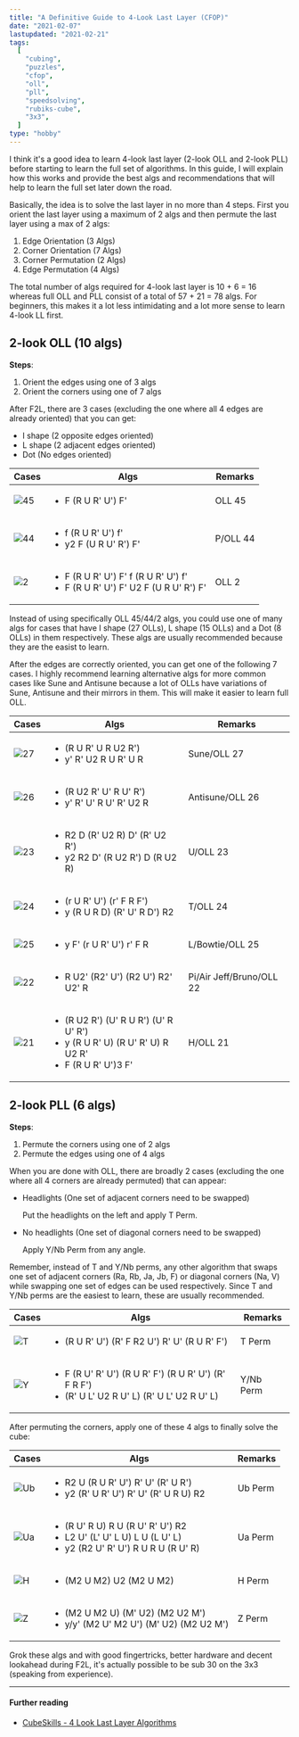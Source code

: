```yaml
---
title: "A Definitive Guide to 4-Look Last Layer (CFOP)"
date: "2021-02-07"
lastupdated: "2021-02-21"
tags:
  [
    "cubing",
    "puzzles",
    "cfop",
    "oll",
    "pll",
    "speedsolving",
    "rubiks-cube",
    "3x3",
  ]
type: "hobby"
---
```


I think it's a good idea to learn 4-look last layer (2-look OLL and 2-look PLL) before starting to learn the full set of algorithms. In this guide, I will explain how this works and provide the best algs and recommendations that will help to learn the full set later down the road.

Basically, the idea is to solve the last layer in no more than 4 steps. First you orient the last layer using a maximum of 2 algs and then permute the last layer using a max of 2 algs:

1. Edge Orientation (3 Algs)
2. Corner Orientation (7 Algs)
3. Corner Permutation (2 Algs)
4. Edge Permutation (4 Algs)

The total number of algs required for 4-look last layer is 10 + 6 = 16 whereas full OLL and PLL consist of a total of 57 + 21 = 78 algs. For beginners, this makes it a lot less intimidating and a lot more sense to learn 4-look LL first.

## 2-look OLL (10 algs)

**Steps**:

1. Orient the edges using one of 3 algs
2. Orient the corners using one of 7 algs

After F2L, there are 3 cases (excluding the one where all 4 edges are already oriented) that you can get:

- I shape (2 opposite edges oriented)
- L shape (2 adjacent edges oriented)
- Dot (No edges oriented)

| Cases                                                                      | Algs                                                                                             | Remarks  |
| -------------------------------------------------------------------------- | ------------------------------------------------------------------------------------------------ | -------- |
| ![45](https://raw.githubusercontent.com/rsapkf/rupiks/main/oll/svg/45.svg) | <ul><li>F (R U R' U') F'</li></ul>                                                               | OLL 45   |
| ![44](https://raw.githubusercontent.com/rsapkf/rupiks/main/oll/svg/44.svg) | <ul><li>f (R U R' U') f'</li><li>y2 F (U R U' R') F'</li></ul>                                   | P/OLL 44 |
| ![2](https://raw.githubusercontent.com/rsapkf/rupiks/main/oll/svg/2.svg)   | <ul><li>F (R U R' U') F' f (R U R' U') f'</li><li>F (R U R' U') F' U2 F (U R U' R') F'</li></ul> | OLL 2    |

Instead of using specifically OLL 45/44/2 algs, you could use one of many algs for cases that have I shape (27 OLLs), L shape (15 OLLs) and a Dot (8 OLLs) in them respectively. These algs are usually recommended because they are the easist to learn.

After the edges are correctly oriented, you can get one of the following 7 cases. I highly recommend learning alternative algs for more common cases like Sune and Antisune because a lot of OLLs have variations of Sune, Antisune and their mirrors in them. This will make it easier to learn full OLL.

| Cases                                                                      | Algs                                                                                                                    | Remarks                  |
| -------------------------------------------------------------------------- | ----------------------------------------------------------------------------------------------------------------------- | ------------------------ |
| ![27](https://raw.githubusercontent.com/rsapkf/rupiks/main/oll/svg/27.svg) | <ul><li>(R U R' U R U2 R')</li><li>y' R' U2 R U R' U R</li></ul>                                                        | Sune/OLL 27              |
| ![26](https://raw.githubusercontent.com/rsapkf/rupiks/main/oll/svg/26.svg) | <ul><li>(R U2 R' U' R U' R')</li><li>y' R' U' R U' R' U2 R</li></ul>                                                    | Antisune/OLL 26          |
| ![23](https://raw.githubusercontent.com/rsapkf/rupiks/main/oll/svg/23.svg) | <ul><li>R2 D (R' U2 R) D' (R' U2 R')</li><li>y2 R2 D' (R U2 R') D (R U2 R)</li></ul>                                    | U/OLL 23                 |
| ![24](https://raw.githubusercontent.com/rsapkf/rupiks/main/oll/svg/24.svg) | <ul><li>(r U R' U') (r' F R F')</li><li>y (R U R D) (R' U' R D') R2</li></ul>                                           | T/OLL 24                 |
| ![25](https://raw.githubusercontent.com/rsapkf/rupiks/main/oll/svg/25.svg) | <ul><li>y F' (r U R' U') r' F R</li></ul>                                                                               | L/Bowtie/OLL 25          |
| ![22](https://raw.githubusercontent.com/rsapkf/rupiks/main/oll/svg/22.svg) | <ul><li>R U2' (R2' U') (R2 U') R2' U2' R</li></ul>                                                                      | Pi/Air Jeff/Bruno/OLL 22 |
| ![21](https://raw.githubusercontent.com/rsapkf/rupiks/main/oll/svg/21.svg) | <ul><li>(R U2 R') (U' R U R') (U' R U' R')</li><li>y (R U R' U) (R U' R' U) R U2 R'</li><li>F (R U R' U')3 F'</li></ul> | H/OLL 21                 |

## 2-look PLL (6 algs)

**Steps**:

1. Permute the corners using one of 2 algs
2. Permute the edges using one of 4 algs

When you are done with OLL, there are broadly 2 cases (excluding the one where all 4 corners are already permuted) that can appear:

- Headlights (One set of adjacent corners need to be swapped)

  Put the headlights on the left and apply T Perm.

- No headlights (One set of diagonal corners need to be swapped)

  Apply Y/Nb Perm from any angle.

Remember, instead of T and Y/Nb perms, any other algorithm that swaps one set of adjacent corners (Ra, Rb, Ja, Jb, F) or diagonal corners (Na, V) while swapping one set of edges can be used respectively. Since T and Y/Nb perms are the easiest to learn, these are usually recommended.

| Cases                                                                    | Algs                                                                                                                 | Remarks   |
| ------------------------------------------------------------------------ | -------------------------------------------------------------------------------------------------------------------- | --------- |
| ![T](https://raw.githubusercontent.com/rsapkf/rupiks/main/pll/svg/T.svg) | <ul><li>(R U R' U') (R' F R2 U') R' U' (R U R' F')</li></ul>                                                         | T Perm    |
| ![Y](https://raw.githubusercontent.com/rsapkf/rupiks/main/pll/svg/Y.svg) | <ul><li>F (R U' R' U') (R U R' F') (R U R' U') (R' F R F')</li><li>(R' U L' U2 R U' L) (R' U L' U2 R U' L)</li></ul> | Y/Nb Perm |

After permuting the corners, apply one of these 4 algs to finally solve the cube:

| Cases                                                                      | Algs                                                                                                                              | Remarks |
| -------------------------------------------------------------------------- | --------------------------------------------------------------------------------------------------------------------------------- | ------- |
| ![Ub](https://raw.githubusercontent.com/rsapkf/rupiks/main/pll/svg/Ub.svg) | <ul><li>R2 U (R U R' U') R' U' (R' U R')</li><li>y2 (R' U R' U') R' U' (R' U R U) R2</li></ul>                                    | Ub Perm |
| ![Ua](https://raw.githubusercontent.com/rsapkf/rupiks/main/pll/svg/Ua.svg) | <ul><li>(R U' R U) R U (R U' R' U') R2</li><li>L2 U' (L' U' L U) L U (L U' L)</li><li>y2 (R2 U' R' U') R U R U (R U' R)</li></ul> | Ua Perm |
| ![H](https://raw.githubusercontent.com/rsapkf/rupiks/main/pll/svg/H.svg)   | <ul><li>(M2 U M2) U2 (M2 U M2)</li></ul>                                                                                          | H Perm  |
| ![Z](https://raw.githubusercontent.com/rsapkf/rupiks/main/pll/svg/Z.svg)   | <ul><li>(M2 U M2 U) (M' U2) (M2 U2 M')</li><li>y/y' (M2 U' M2 U') (M' U2) (M2 U2 M')</li></ul>                                    | Z Perm  |

Grok these algs and with good fingertricks, better hardware and decent lookahead during F2L, it's actually possible to be sub 30 on the 3x3 (speaking from experience).

---

#### Further reading

- [CubeSkills - 4 Look Last Layer Algorithms](https://www.cubeskills.com/uploads/pdf/tutorials/4-look-last-layer.pdf)
